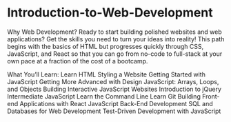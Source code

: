 # Introduction-to-Web-Development

Why Web Development?
Ready to start building polished websites and web applications? Get the skills you need to turn your ideas into reality! This path begins with the basics of HTML but progresses quickly through CSS, JavaScript, and React so that you can go from no-code to full-stack at your own pace at a fraction of the cost of a bootcamp.

What You’ll Learn:
Learn HTML
Styling a Website
Getting Started with JavaScript
Getting More Advanced with Design
JavaScript: Arrays, Loops, and Objects
Building Interactive JavaScript Websites
Introduction to jQuery
Intermediate JavaScript
Learn the Command Line
Learn Git
Building Front-end Applications with React
JavaScript Back-End Development
SQL and Databases for Web Development
Test-Driven Development with JavaScript

